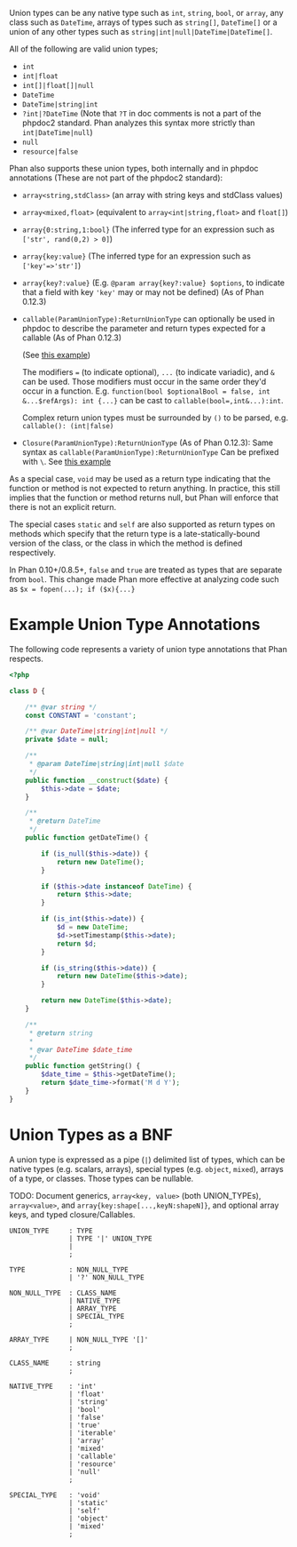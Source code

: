 Union types can be any native type such as `int`, `string`, `bool`, or `array`, any class such as `DateTime`, arrays of types such as `string[]`, `DateTime[]` or a union of any other types such as `string|int|null|DateTime|DateTime[]`.

All of the following are valid union types;

* `int`
* `int|float`
* `int[]|float[]|null`
* `DateTime`
* `DateTime|string|int`
* `?int|?DateTime` (Note that `?T` in doc comments is not a part of the phpdoc2 standard. Phan analyzes this syntax more strictly than `int|DateTime|null`)
* `null`
* `resource|false`

Phan also supports these union types, both internally and in phpdoc annotations (These are not part of the phpdoc2 standard):

* `array<string,stdClass>` (an array with string keys and stdClass values)
* `array<mixed,float>` (equivalent to `array<int|string,float>` and `float[]`)
* `array{0:string,1:bool}` (The inferred type for an expression such as `['str', rand(0,2) > 0]`)
* `array{key:value}` (The inferred type for an expression such as `['key'=>'str']`)
* `array{key?:value}` (E.g. `@param array{key?:value} $options`, to indicate that a field with key `'key'` may or may not be defined) (As of Phan 0.12.3)
* `callable(ParamUnionType):ReturnUnionType` can optionally be used in phpdoc to describe the parameter and return types expected for a callable (As of Phan 0.12.3) 

   (See [this example](https://github.com/phan/phan/blob/master/tests/files/src/0457_callable_type_cast.php))

   The modifiers `=` (to indicate optional), `...` (to indicate variadic), and `&` can be used. Those modifiers must occur in the same order they'd occur in a function.
   E.g. `function(bool $optionalBool = false, int &...$refArgs): int {...}` can be cast to `callable(bool=,int&...):int`.

   Complex return union types must be surrounded by `()` to be parsed, e.g. `callable(): (int|false)`
* `Closure(ParamUnionType):ReturnUnionType` (As of Phan 0.12.3): Same syntax as `callable(ParamUnionType):ReturnUnionType`
  Can be prefixed with `\`. See [this example](https://github.com/phan/phan/blob/master/tests/files/src/0455_closure_type_cast.php)

As a special case, `void` may be used as a return type indicating that the function or method is not expected to return anything. In practice, this still implies that the function or method returns null, but Phan will enforce that there is not an explicit return.

The special cases `static` and `self` are also supported as return types on methods which specify that the return type is a late-statically-bound version of the class, or the class in which the method is defined respectively.

In Phan 0.10+/0.8.5+, `false` and `true` are treated as types that are separate from `bool`.
This change made Phan more effective at analyzing code such as `$x = fopen(...); if ($x){...}`

# Example Union Type Annotations

The following code represents a variety of union type annotations that Phan respects.

```php
<?php

class D {

    /** @var string */
    const CONSTANT = 'constant';

    /** @var DateTime|string|int|null */
    private $date = null;

    /**
     * @param DateTime|string|int|null $date
     */
    public function __construct($date) {
        $this->date = $date;
    }

    /**
     * @return DateTime
     */
    public function getDateTime() {

        if (is_null($this->date)) {
            return new DateTime();
        }

        if ($this->date instanceof DateTime) {
            return $this->date;
        }

        if (is_int($this->date)) {
            $d = new DateTime;
            $d->setTimestamp($this->date);
            return $d;
        }

        if (is_string($this->date)) {
            return new DateTime($this->date);
        }

        return new DateTime($this->date);
    }

    /**
     * @return string
     *
     * @var DateTime $date_time
     */
    public function getString() {
        $date_time = $this->getDateTime();
        return $date_time->format('M d Y');
    }
}
```

# Union Types as a BNF

A union type is expressed as a pipe (`|`) delimited list of types, which can be native types (e.g. scalars, arrays), special types (e.g. `object`, `mixed`), arrays of a type, or classes.
Those types can be nullable.

TODO: Document generics, `array<key, value>` (both UNION_TYPEs), `array<value>`, and `array{key:shape[...,keyN:shapeN]}`, and optional array keys, and typed closure/Callables.

```
UNION_TYPE     : TYPE
               | TYPE '|' UNION_TYPE
               |
               ;

TYPE           : NON_NULL_TYPE
               | '?' NON_NULL_TYPE

NON_NULL_TYPE  : CLASS_NAME
               | NATIVE_TYPE
               | ARRAY_TYPE
               | SPECIAL_TYPE
               ;

ARRAY_TYPE     | NON_NULL_TYPE '[]'
               ;

CLASS_NAME     : string
               ;

NATIVE_TYPE    : 'int'
               | 'float'
               | 'string'
               | 'bool'
               | 'false'
               | 'true'
               | 'iterable'
               | 'array'
               | 'mixed'
               | 'callable'
               | 'resource'
               | 'null'
               ;

SPECIAL_TYPE   : 'void'
               | 'static'
               | 'self'
               | 'object'
               | 'mixed'
               ;

```

